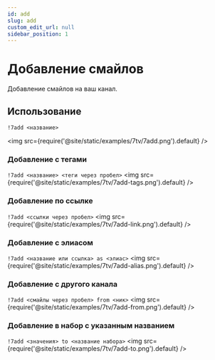 ```yaml
---
id: add
slug: add
custom_edit_url: null
sidebar_position: 1
---
```


# Добавление смайлов

Добавление смайлов на ваш канал.

## Использование
`!7add <название>`

<img src={require('@site/static/examples/7tv/7add.png').default} />

### Добавление с тегами
`!7add <название> <теги через пробел>`
<img src={require('@site/static/examples/7tv/7add-tags.png').default} />

### Добавление по ссылке
`!7add <ссылки через пробел>`
<img src={require('@site/static/examples/7tv/7add-link.png').default} />

### Добавление с элиасом
`!7add <название или ссылка> as <элиас>`
<img src={require('@site/static/examples/7tv/7add-alias.png').default} />

### Добавление с другого канала
`!7add <смайлы через пробел> from <ник>`
<img src={require('@site/static/examples/7tv/7add-from.png').default} />

### Добавление в набор с указанным названием
`!7add <значения> to <название набора>`
<img src={require('@site/static/examples/7tv/7add-to.png').default} />
